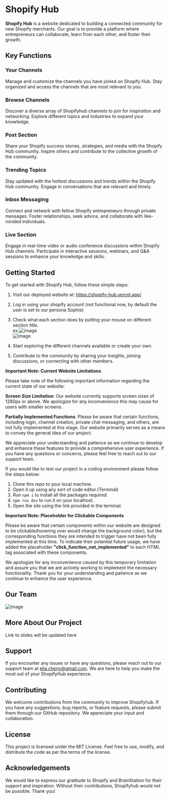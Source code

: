 # Shopify Hub

**Shopify Hub** is a website dedicated to building a connected community for new Shopify merchants. Our goal is to provide a platform where entrepreneurs can collaborate, learn from each other, and foster their growth.
## Key Functions
### Your Channels
Manage and customize the channels you have joined on Shopify Hub.
Stay organized and access the channels that are most relevant to you.
### Browse Channels
Discover a diverse array of Shopifyhub channels to join for inspiration and networking.
Explore different topics and industries to expand your knowledge.
### Post Section
Share your Shopify success stories, strategies, and media with the Shopify Hub community.
Inspire others and contribute to the collective growth of the community.
### Trending Topics
Stay updated with the hottest discussions and trends within the Shopify Hub community.
Engage in conversations that are relevant and timely.
### Inbox Messaging
Connect and network with fellow Shopify entrepreneurs through private messages.
Foster relationships, seek advice, and collaborate with like-minded individuals.
### Live Section
Engage in real-time video or audio conference discussions within Shopify Hub channels.
Participate in interactive sessions, webinars, and Q&A sessions to enhance your knowledge and skills.

## Getting Started
To get started with Shopify Hub, follow these simple steps:

1. Visit our deployed website at: https://shopify-hub.vercel.app/
2. Log in using your shopify account (not functional now, by default the user is set to our persona Sophie)
3. Check what each section does by putting your mouse on different section title. 
   <br/>ex.![image](https://github.com/ChenElla/Shopifyhub/assets/69126129/59e02d67-0482-40f0-815f-adb45c61e077) 
   <br/>![image](https://github.com/ChenElla/Shopifyhub/assets/69126129/57daeadd-f02c-46ee-8ddf-5f22523677cb)

4. Start exploring the different channels available or create your own. 
5. Contribute to the community by sharing your insights, joining discussions, or connecting with other members.

**Important Note: Current Website Limitations**

Please take note of the following important information regarding the current state of our website:

**Screen Size Limitation**: Our website currently supports screen sizes of 1280px or above. We apologize for any inconvenience this may cause for users with smaller screens.

**Partially Implemented Functions**: Please be aware that certain functions, including login, channel creation, private chat messaging, and others, are not fully implemented at this stage. Our website primarily serves as a means to convey the general idea of our project.

We appreciate your understanding and patience as we continue to develop and enhance these features to provide a comprehensive user experience. If you have any questions or concerns, please feel free to reach out to our support team.


If you would like to test our project in a coding environment please follow the steps below:

1. Clone this repo to your local machine.
2. Open it up using any sort of code editor.(Terminal)
3. Run ``npm i`` to install all the packages required.
4. `npm run dev` to run it on your localhost.
5. Open the site using the link provided in the terminal.

**Important Note: Placeholder for Clickable Components**

Please be aware that certain components within our website are designed to be clickable(hovering over would change the background color), but the corresponding functions they are intended to trigger have not been fully implemented at this time. To indicate their potential future usage, we have added the placeholder **"click_function_not_implemented"** to each HTML tag associated with these components.

We apologize for any inconvenience caused by this temporary limitation and assure you that we are actively working to implement the necessary functionality. Thank you for your understanding and patience as we continue to enhance the user experience.

## Our Team
![image](https://github.com/ChenElla/Shopifyhub/assets/69126129/b98458a0-3153-4a40-8d7b-0cb955167d8d)

## More About Our Project
Link to slides will be updated here

## Support
If you encounter any issues or have any questions, please reach out to our support team at ella.cheny@gmail.com. We are here to help you make the most out of your ShopifyHub experience.

## Contributing
We welcome contributions from the community to improve Shopifyhub. If you have any suggestions, bug reports, or feature requests, please submit them through our GitHub repository. We appreciate your input and collaboration.

## License
This project is licensed under the MIT License. Feel free to use, modify, and distribute the code as per the terms of the license.

## Acknowledgements
We would like to express our gratitude to Shopify and BrainStation for their support and inspiration. Without their contributions, Shopifyhub would not be possible. Thank you!


